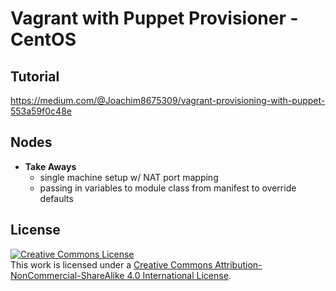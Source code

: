 # Vagrant with Puppet Provisioner - CentOS

## Tutorial

https://medium.com/@Joachim8675309/vagrant-provisioning-with-puppet-553a59f0c48e

## Nodes

* **Take Aways**
  * single machine setup w/ NAT port mapping
  * passing in variables to module class from manifest to override defaults

## License
<a rel="license" href="http://creativecommons.org/licenses/by-nc-sa/4.0/"><img alt="Creative Commons License" style="border-width:0" src="https://i.creativecommons.org/l/by-nc-sa/4.0/88x31.png" /></a><br />This work is licensed under a <a rel="license" href="http://creativecommons.org/licenses/by-nc-sa/4.0/">Creative Commons Attribution-NonCommercial-ShareAlike 4.0 International License</a>.
